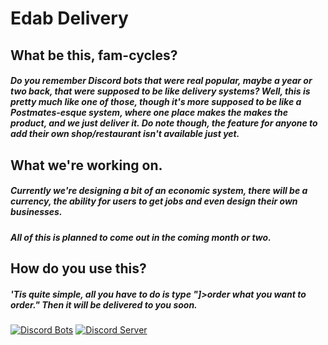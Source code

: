Edab Delivery
======
## What be this, fam-cycles?
##### Do you remember Discord bots that were real popular, maybe a year or two back, that were supposed to be like delivery systems? Well, this is pretty much like one of those, though it's more supposed to be like a Postmates-esque system, where one place makes the makes the product, and we just deliver it. Do note though, the feature for anyone to add their own shop/restaurant isn't available just yet.


## What we're working on.</h1>
##### Currently we're designing a bit of an economic system, there will be a currency, the ability for users to get jobs and even design their own businesses.
##### All of this is planned to come out in the coming month or two.


## How do you use this?
##### 'Tis quite simple, all you have to do is type "]>order *what you want to order*." Then it will be delivered to you soon.

[![Discord Bots](https://discordbots.org/api/widget/status/412401784586371102.svg)](https://discordbots.org/bot/412401784586371102)
[![Discord Server](https://discordapp.com/api/guilds/380310916341956610/embed.png)](https://discord.me/xdd)
